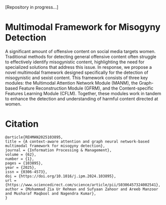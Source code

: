 [Repository in progress...]
# Multimodal Framework for Misogyny Detection

A significant amount of offensive content on social media targets women. Traditional methods for detecting general offensive content often struggle to effectively identify misogynistic content, highlighting the need for specialized solutions that address this issue. In response, we propose a novel multimodal framework designed specifically for the detection of misogynistic and sexist content. This framework consists of three key modules: the Multimodal Attention Network Module (MANM), the Graph-based Feature Reconstruction Module (GFRM), and the Content-specific Features Learning Module (CFLM). Together, these modules work in tandem to enhance the detection and understanding of harmful content directed at women.
# Citation
```
@article{REHMAN2025103895,
title = {A context-aware attention and graph neural network-based multimodal framework for misogyny detection},
journal = {Information Processing & Management},
volume = {62},
number = {1},
pages = {103895},
year = {2025},
issn = {0306-4573},
doi = {https://doi.org/10.1016/j.ipm.2024.103895},
url = {https://www.sciencedirect.com/science/article/pii/S0306457324002541},
author = {Mohammad Zia Ur Rehman and Sufyaan Zahoor and Areeb Manzoor and Musharaf Maqbool and Nagendra Kumar},
}
```
